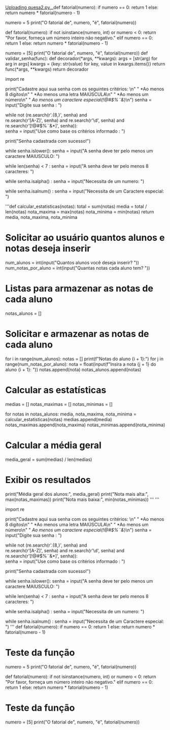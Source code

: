 [Uploading quesa2.py…]()def fatorial(numero):
    if numero == 0:
        return 1
    else:
        return numero * fatorial(numero - 1)
    
numero = 5
print("O fatorial de", numero, "é", fatorial(numero))

def fatorial(numero):
    if not isinstance(numero, int) or numero < 0:
        return "Por favor, forneça um número inteiro não negativo."
    elif numero == 0:
        return 1
    else:
        return numero * fatorial(numero - 1)

numero = [5]
print("O fatorial de", numero, "é", fatorial(numero))
def validar_senha(func):
    def decorador(*args, **kwargs):
         args = [str(arg) for arg in args]
         kwargs = {key: str(value) for key, value in kwargs.items()}
         return func(*args, **kwargs)
    return decorador

import re

print("Cadastre aqui sua senha com os seguintes critérios: \n"
      "         *Ao menos 8 digitos\n"
      "         *Ao menos uma letra MAIÚSCULA\n"
      "         *Ao menos um número\n"
      "         *Ao menos um caractere especial(!@#$%¨&*)\n")
senha = input("Digite sua senha : ")

while not (re.search(r'.{8,}', senha) and   
           re.search(r'[A-Z]', senha) and 
           re.search(r'\d', senha) and   
           re.search(r'[!@#$%¨&*]', senha)):  
    senha = input("Use como base os critérios informado : ")

print("Senha cadastrada com sucesso!")

while senha.islower():
        senha = input("A senha deve ter pelo menos um caractere MAIUSCULO: ")

while len(senha) < 7 :
    senha = input("A senha deve ter pelo menos 8 caracteres: ")

while senha.isalpha() :
    senha = input("Necessita de um numero: ")

while senha.isalnum() :
    senha = input("Necessita de um Caractere especial: ")

'''def calcular_estatisticas(notas):
    total = sum(notas)
    media = total / len(notas)
    nota_maxima = max(notas)
    nota_minima = min(notas)
    return media, nota_maxima, nota_minima

# Solicitar ao usuário quantos alunos e notas deseja inserir
num_alunos = int(input("Quantos alunos você deseja inserir? "))
num_notas_por_aluno = int(input("Quantas notas cada aluno tem? "))

# Listas para armazenar as notas de cada aluno
notas_alunos = []

# Solicitar e armazenar as notas de cada aluno
for i in range(num_alunos):
    notas = []
    print(f"Notas do aluno {i + 1}:")
    for j in range(num_notas_por_aluno):
        nota = float(input(f"Insira a nota {j + 1} do aluno {i + 1}: "))
        notas.append(nota)
    notas_alunos.append(notas)

# Calcular as estatísticas
medias = []
notas_maximas = []
notas_minimas = []

for notas in notas_alunos:
    media, nota_maxima, nota_minima = calcular_estatisticas(notas)
    medias.append(media)
    notas_maximas.append(nota_maxima)
    notas_minimas.append(nota_minima)

# Calcular a média geral
media_geral = sum(medias) / len(medias)

# Exibir os resultados
print("Média geral dos alunos:", media_geral)
print("Nota mais alta:", max(notas_maximas))
print("Nota mais baixa:", min(notas_minimas))
'''
'''

import re

print("Cadastre aqui sua senha com os seguintes critérios: \n"
      "         *Ao menos 8 digitos\n"
      "         *Ao menos uma letra MAIÚSCULA\n"
      "         *Ao menos um número\n"
      "         *Ao menos um caractere especial(!@#$%¨&*)\n")
senha = input("Digite sua senha : ")

while not (re.search(r'.{8,}', senha) and   
           re.search(r'[A-Z]', senha) and 
           re.search(r'\d', senha) and   
           re.search(r'[!@#$%¨&*]', senha)):  
    senha = input("Use como base os critérios informado : ")

print("Senha cadastrada com sucesso!")





while senha.islower():
        senha = input("A senha deve ter pelo menos um caractere MAIUSCULO: ")

while len(senha) < 7 :
    senha = input("A senha deve ter pelo menos 8 caracteres: ")

while senha.isalpha() :
    senha = input("Necessita de um numero: ")

while senha.isalnum() :
    senha = input("Necessita de um Caractere especial: ")
'''
def fatorial(numero):
    if numero == 0:
        return 1
    else:
        return numero * fatorial(numero - 1)

# Teste da função
numero = 5
print("O fatorial de", numero, "é", fatorial(numero))
 
 def fatorial(numero):
    if not isinstance(numero, int) or numero < 0:
        return "Por favor, forneça um número inteiro não negativo."
    elif numero == 0:
        return 1
    else:
        return numero * fatorial(numero - 1)

# Teste da função
numero = [5]
print("O fatorial de", numero, "é", fatorial(numero))

